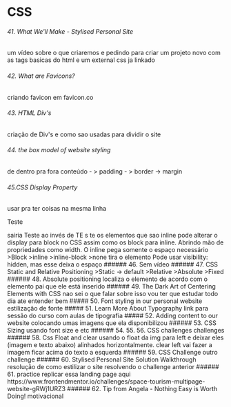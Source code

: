 # CSS
###### 41. What We'll Make - Stylised Personal Site
um vídeo sobre o que criaremos e pedindo para criar um projeto novo com as tags basicas do html e um external css ja linkado
###### 42. What are Favicons?
criando favicon em favicon.co
###### 43. HTML Div's
criação de Div's e como sao usadas para dividir o site
###### 44. the box model of website styling
de dentro pra fora
conteúdo - > padding - > border -> margin
###### 45.CSS Display Property
usar <span></span> pra ter coisas na mesma linha
<p>Te<span>s</span>te</p>
sairia Teste ao invés de TE
                         s
                         te
os elementos que sao inline pode alterar o display para block no CSS assim como os block para inline. Abrindo mão de propriedades como width. O inline pega somente o espaço necessário
>Block
>inline
>inline-block
>none tira o elemento  Pode usar visibility: hidden, mas esse deixa o espaço
###### 46. Sem vídeo
###### 47. CSS Static and Relative Positioning
>Static -> default
>Relative
>Absolute
>Fixed
###### 48. Absolute positioning
localiza o elemento de acordo com o elemento pai que ele está inserido
###### 49. The Dark Art of Centering Elements with CSS
nao sei o que falar sobre isso vou ter que estudar todo dia ate entender bem
##### 50. Font styling in our personal website
estilização de fonte
##### 51. Learn More About Typography
link para sessão do curso com aulas de tipografia
##### 52. Adding content to our website
colocando umas imagens que ela disponibilizou
###### 53. CSS Sizing
usando font size e etc
###### 54. 55. 56. CSS challenges
challenges
###### 58. Css Float and clear
usando o float da img para left e deixar eles (imagem e texto abaixo) alinhados horizontalmente.
clear left vai fazer a imagem ficar acima do texto a esquerda
###### 59. CSS Challenge
outro challenge
###### 60. Stylised Personal Site Solution Walkthrough
resolução de como estilizar o site resolvendo o challenge anterior
###### 61. practice
replicar essa landing page aqui
https://www.frontendmentor.io/challenges/space-tourism-multipage-website-gRWj1URZ3
###### 62. Tip from Angela - Nothing Easy is Worth Doing!
motivacional

